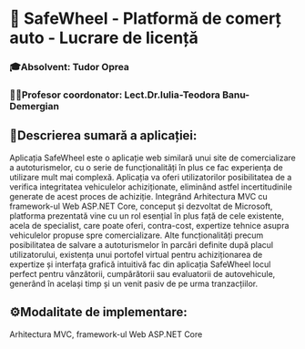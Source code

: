 # 🛞 SafeWheel - Platformă de comerț auto - Lucrare de licență
### 🎓Absolvent: Tudor Oprea
### 👩‍🏫Profesor coordonator: Lect.Dr.Iulia-Teodora Banu-Demergian
## 🚗Descrierea sumară a aplicației:
Aplicația SafeWheel este o aplicație web similară unui site de comercializare a autoturismelor, cu o serie de funcționalități în plus ce fac experiența de utilizare mult mai complexă. Aplicația va oferi utilizatorilor posibilitatea de a verifica integritatea vehiculelor achiziționate, eliminând astfel incertitudinile generate de acest proces de achiziție. Integrând Arhitectura MVC cu framework-ul Web ASP.NET Core, conceput și dezvoltat de Microsoft, platforma prezentată vine cu un rol esențial în plus față de cele existente, acela de specialist, care poate oferi, contra-cost, expertize tehnice asupra vehiculelor propuse spre comercializare. Alte funcționalități precum posibilitatea de salvare a autoturismelor în parcări definite după placul utilizatorului, existența unui portofel virtual pentru achiziționarea de expertize și interfața grafică intuitivă fac din aplicația SafeWheel locul perfect pentru vânzătorii, cumpărătorii sau evaluatorii de autovehicule, generând în același timp și un venit pasiv de pe urma tranzacțiilor.
## ⚙️Modalitate de implementare:
Arhitectura MVC, framework-ul Web ASP.NET Core
